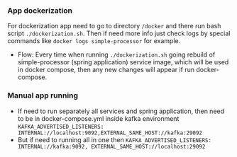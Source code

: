 ### App dockerization
For dockerization app need to go to directory `/docker` and there run bash script `./dockerization.sh`.
Then if need more info just check logs by special commands like `docker logs simple-processor` for example.
* Flow: Every time when running `./dockerization.sh` going rebuild of simple-processor (spring application) service 
  image, which will be used in docker compose, then any new changes will appear if run docker-compose.

### Manual app running
* If need to run separately all services and spring application, then need to be in docker-compose.yml inside kafka
  environment `KAFKA_ADVERTISED_LISTENERS: INTERNAL://localhost:9092,EXTERNAL_SAME_HOST://kafka:29092`
* But if need to running all in one then `KAFKA_ADVERTISED_LISTENERS: INTERNAL://kafka:9092,
  EXTERNAL_SAME_HOST://localhost:29092`

